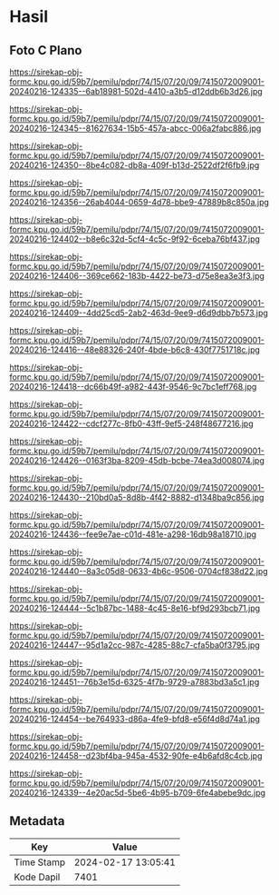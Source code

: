 # Hasil

## Foto C Plano

https://sirekap-obj-formc.kpu.go.id/59b7/pemilu/pdpr/74/15/07/20/09/7415072009001-20240216-124335--6ab18981-502d-4410-a3b5-d12ddb6b3d26.jpg

https://sirekap-obj-formc.kpu.go.id/59b7/pemilu/pdpr/74/15/07/20/09/7415072009001-20240216-124345--81627634-15b5-457a-abcc-006a2fabc886.jpg

https://sirekap-obj-formc.kpu.go.id/59b7/pemilu/pdpr/74/15/07/20/09/7415072009001-20240216-124350--8be4c082-db8a-409f-b13d-2522df2f6fb9.jpg

https://sirekap-obj-formc.kpu.go.id/59b7/pemilu/pdpr/74/15/07/20/09/7415072009001-20240216-124356--26ab4044-0659-4d78-bbe9-47889b8c850a.jpg

https://sirekap-obj-formc.kpu.go.id/59b7/pemilu/pdpr/74/15/07/20/09/7415072009001-20240216-124402--b8e6c32d-5cf4-4c5c-9f92-6ceba76bf437.jpg

https://sirekap-obj-formc.kpu.go.id/59b7/pemilu/pdpr/74/15/07/20/09/7415072009001-20240216-124406--369ce662-183b-4422-be73-d75e8ea3e3f3.jpg

https://sirekap-obj-formc.kpu.go.id/59b7/pemilu/pdpr/74/15/07/20/09/7415072009001-20240216-124409--4dd25cd5-2ab2-463d-9ee9-d6d9dbb7b573.jpg

https://sirekap-obj-formc.kpu.go.id/59b7/pemilu/pdpr/74/15/07/20/09/7415072009001-20240216-124416--48e88326-240f-4bde-b6c8-430f7751718c.jpg

https://sirekap-obj-formc.kpu.go.id/59b7/pemilu/pdpr/74/15/07/20/09/7415072009001-20240216-124418--dc66b49f-a982-443f-9546-9c7bc1eff768.jpg

https://sirekap-obj-formc.kpu.go.id/59b7/pemilu/pdpr/74/15/07/20/09/7415072009001-20240216-124422--cdcf277c-8fb0-43ff-9ef5-248f48677216.jpg

https://sirekap-obj-formc.kpu.go.id/59b7/pemilu/pdpr/74/15/07/20/09/7415072009001-20240216-124426--0163f3ba-8209-45db-bcbe-74ea3d008074.jpg

https://sirekap-obj-formc.kpu.go.id/59b7/pemilu/pdpr/74/15/07/20/09/7415072009001-20240216-124430--210bd0a5-8d8b-4f42-8882-d1348ba9c856.jpg

https://sirekap-obj-formc.kpu.go.id/59b7/pemilu/pdpr/74/15/07/20/09/7415072009001-20240216-124436--fee9e7ae-c01d-481e-a298-16db98a18710.jpg

https://sirekap-obj-formc.kpu.go.id/59b7/pemilu/pdpr/74/15/07/20/09/7415072009001-20240216-124440--8a3c05d8-0633-4b6c-9506-0704cf838d22.jpg

https://sirekap-obj-formc.kpu.go.id/59b7/pemilu/pdpr/74/15/07/20/09/7415072009001-20240216-124444--5c1b87bc-1488-4c45-8e16-bf9d293bcb71.jpg

https://sirekap-obj-formc.kpu.go.id/59b7/pemilu/pdpr/74/15/07/20/09/7415072009001-20240216-124447--95d1a2cc-987c-4285-88c7-cfa5ba0f3795.jpg

https://sirekap-obj-formc.kpu.go.id/59b7/pemilu/pdpr/74/15/07/20/09/7415072009001-20240216-124451--76b3e15d-6325-4f7b-9729-a7883bd3a5c1.jpg

https://sirekap-obj-formc.kpu.go.id/59b7/pemilu/pdpr/74/15/07/20/09/7415072009001-20240216-124454--be764933-d86a-4fe9-bfd8-e56f4d8d74a1.jpg

https://sirekap-obj-formc.kpu.go.id/59b7/pemilu/pdpr/74/15/07/20/09/7415072009001-20240216-124458--d23bf4ba-945a-4532-90fe-e4b6afd8c4cb.jpg

https://sirekap-obj-formc.kpu.go.id/59b7/pemilu/pdpr/74/15/07/20/09/7415072009001-20240216-124339--4e20ac5d-5be6-4b95-b709-6fe4abebe9dc.jpg


## Metadata

| Key        | Value               |
| ---------- | ------------------- |
| Time Stamp | 2024-02-17 13:05:41 |
| Kode Dapil | 7401                |



